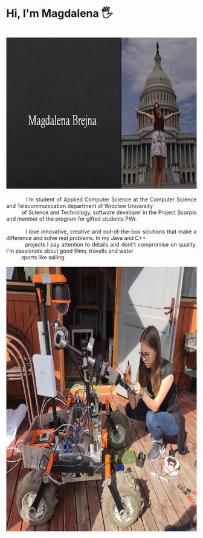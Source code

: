 # Hi, I'm Magdalena 🖐

<br>
<div align="center">  
<img alt="me" title="me" src="https://github.com/MagdalenaBrejna/MagdalenaBrejna/blob/main/magda.png" height="400" width="800">
<br>
  

<div align="justify"  style="white-space:"pre;> 
<br>
&nbsp&nbsp&nbsp&nbsp&nbsp&nbsp&nbsp&nbsp&nbsp
I'm student of Applied Computer Science at the Computer Science and Telecommunication department of Wrocław University <br>
&nbsp&nbsp&nbsp&nbsp&nbsp&nbsp&nbsp&nbsp&nbsp
of Science and Technology, software developer in the Project Scorpio and member of the program for gifted students PWr.
<br><br>  
&nbsp&nbsp&nbsp&nbsp&nbsp&nbsp&nbsp&nbsp&nbsp
I love innovative, creative  and out-of-the-box solutions that make a difference and solve real problems. In my Java and C++<br> 
&nbsp&nbsp&nbsp&nbsp&nbsp&nbsp&nbsp&nbsp&nbsp
projects I pay attention to details and dont't compromise on quality. I'm passionate about good films, travells and water<br> 
&nbsp&nbsp&nbsp&nbsp&nbsp&nbsp&nbsp&nbsp&nbsp
 sports like sailing.  
</div>
<br>
<div align="center">  
<img alt="me" title="me" src="https://github.com/MagdalenaBrejna/MagdalenaBrejna/blob/main/scorpiox.jpg" height="700" width="800">
<br><br>  
